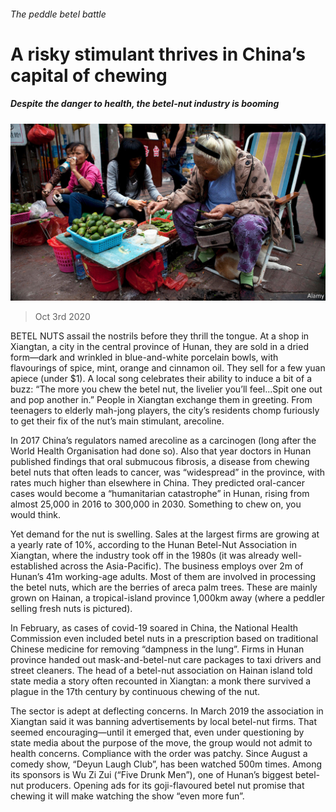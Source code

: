###### The peddle betel battle

# A risky stimulant thrives in China’s capital of chewing 

##### Despite the danger to health, the betel-nut industry is booming 

![image](images/20201003_CNP501.jpg) 

> Oct 3rd 2020 


BETEL NUTS assail the nostrils before they thrill the tongue. At a shop in Xiangtan, a city in the central province of Hunan, they are sold in a dried form—dark and wrinkled in blue-and-white porcelain bowls, with flavourings of spice, mint, orange and cinnamon oil. They sell for a few yuan apiece (under $1). A local song celebrates their ability to induce a bit of a buzz: “The more you chew the betel nut, the livelier you’ll feel...Spit one out and pop another in.” People in Xiangtan exchange them in greeting. From teenagers to elderly mah-jong players, the city’s residents chomp furiously to get their fix of the nut’s main stimulant, arecoline.


In 2017 China’s regulators named arecoline as a carcinogen (long after the World Health Organisation had done so). Also that year doctors in Hunan published findings that oral submucous fibrosis, a disease from chewing betel nuts that often leads to cancer, was “widespread” in the province, with rates much higher than elsewhere in China. They predicted oral-cancer cases would become a “humanitarian catastrophe” in Hunan, rising from almost 25,000 in 2016 to 300,000 in 2030. Something to chew on, you would think.



Yet demand for the nut is swelling. Sales at the largest firms are growing at a yearly rate of 10%, according to the Hunan Betel-Nut Association in Xiangtan, where the industry took off in the 1980s (it was already well-established across the Asia-Pacific). The business employs over 2m of Hunan’s 41m working-age adults. Most of them are involved in processing the betel nuts, which are the berries of areca palm trees. These are mainly grown on Hainan, a tropical-island province 1,000km away (where a peddler selling fresh nuts is pictured).


In February, as cases of covid-19 soared in China, the National Health Commission even included betel nuts in a prescription based on traditional Chinese medicine for removing “dampness in the lung”. Firms in Hunan province handed out mask-and-betel-nut care packages to taxi drivers and street cleaners. The head of a betel-nut association on Hainan island told state media a story often recounted in Xiangtan: a monk there survived a plague in the 17th century by continuous chewing of the nut.


The sector is adept at deflecting concerns. In March 2019 the association in Xiangtan said it was banning advertisements by local betel-nut firms. That seemed encouraging—until it emerged that, even under questioning by state media about the purpose of the move, the group would not admit to health concerns. Compliance with the order was patchy. Since August a comedy show, “Deyun Laugh Club”, has been watched 500m times. Among its sponsors is Wu Zi Zui (“Five Drunk Men”), one of Hunan’s biggest betel-nut producers. Opening ads for its goji-flavoured betel nut promise that chewing it will make watching the show “even more fun”.

